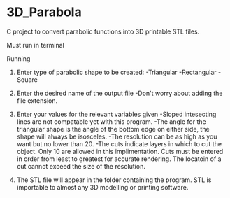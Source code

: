 # 3D_Parabola
C project to convert parabolic functions into 3D printable STL files.

Must run in terminal

Running

1.  Enter type of parabolic shape to be created:
      -Triangular
      -Rectangular
      -Square
  
2.  Enter the desired name of the output file
      -Don't worry about adding the file extension.

3. Enter your values for the relevant variables given
      -Sloped intesecting lines are not compatable yet with this program.
      -The angle for the triangular shape is the angle of the bottom edge on either side, the shape will always be isosceles.
      -The resolution can be as high as you want but no lower than 20.
      -The cuts indicate layers in which to cut the object. Only 10 are allowed in this implimentation. Cuts must be entered in order from least to greatest for accurate rendering. The locatoin of a cut cannot exceed the size of the resolution.

4.  The STL file will appear in the folder containing the program. STL is importable to almost any 3D modelling or printing software.
